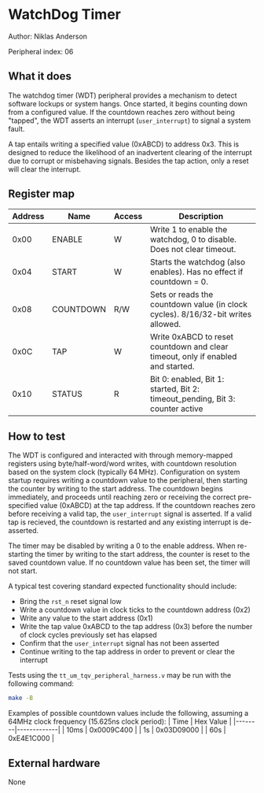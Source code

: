 # WatchDog Timer

Author: Niklas Anderson

Peripheral index: 06

## What it does

The watchdog timer (WDT) peripheral provides a mechanism to detect software lockups or system hangs. Once started, it begins counting down from a configured value. If the countdown reaches zero without being "tapped", the WDT asserts an interrupt (`user_interrupt`) to signal a system fault.

A tap entails writing a specified value (0xABCD) to address 0x3. This is designed to reduce the likelihood of an inadvertent clearing of the interrupt due to corrupt or misbehaving signals. Besides the tap action, only a reset will clear the interrupt.

## Register map

| Address | Name       | Access | Description                                                                 |
|---------|------------|--------|-----------------------------------------------------------------------------|
|  0x00  | ENABLE     | W      | Write 1 to enable the watchdog, 0 to disable. Does not clear timeout.       |
|  0x04  | START      | W      | Starts the watchdog (also enables). Has no effect if countdown = 0.         |
|  0x08  | COUNTDOWN  | R/W    | Sets or reads the countdown value (in clock cycles). 8/16/32-bit writes allowed. |
|  0x0C  | TAP        | W      | Write 0xABCD to reset countdown and clear timeout, only if enabled and started. |
|  0x10  | STATUS     | R      | Bit 0: enabled, Bit 1: started, Bit 2: timeout_pending, Bit 3: counter active |


## How to test

The WDT is configured and interacted with through memory-mapped registers using byte/half-word/word writes, with countdown resolution based on the system clock (typically 64 MHz). Configuration on system startup requires writing a countdown value to the peripheral, then starting the counter by writing to the start address. The countdown begins immediately, and proceeds until reaching zero or receiving the correct pre-specified value (0xABCD) at the tap address. If the countdown reaches zero before receiving a valid tap, the `user_interrupt` signal is asserted. If a valid tap is recieved, the countdown is restarted and any existing interrupt is de-asserted.

The timer may be disabled by writing a 0 to the enable address. When re-starting the timer by writing to the start address, the counter is reset to the saved countdown value. If no countdown value has been set, the timer will not start.

A typical test covering standard expected functionality should include:
- Bring the `rst_n` reset signal low
- Write a countdown value in clock ticks to the countdown address (0x2)
- Write any value to the start address (0x1)
- Write the tap value 0xABCD to the tap address (0x3) before the number of clock cycles previously set has elapsed
- Confirm that the `user_interrupt` signal has not been asserted
- Continue writing to the tap address in order to prevent or clear the interrupt

Tests using the `tt_um_tqv_peripheral_harness.v` may be run with the following command:
```sh
make -B
```

Examples of possible countdown values include the following, assuming a 64MHz clock frequency (15.625ns clock period):
|  Time  |  Hex Value  |
|--------|-------------|
|  10ms  |  0x0009C400 |
|    1s  |  0x03D09000 |
|   60s  |  0xE4E1C000 |

## External hardware

None
